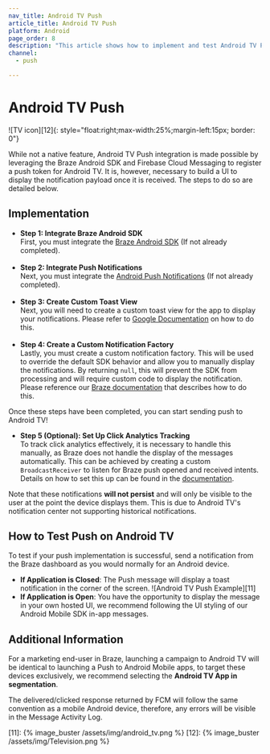 ```yaml
---
nav_title: Android TV Push
article_title: Android TV Push
platform: Android
page_order: 8
description: "This article shows how to implement and test Android TV Push."
channel:
  - push

---
```


# Android TV Push
![TV icon][12]{: style="float:right;max-width:25%;margin-left:15px; border: 0"}

While not a native feature, Android TV Push integration is made possible by leveraging the Braze Android SDK and Firebase Cloud Messaging to register a push token for Android TV. It is, however, necessary to build a UI to display the notification payload once it is received. The steps to do so are detailed below. 

## Implementation
- __Step 1: Integrate Braze Android SDK__<br>
First, you must integrate the [Braze Android SDK][6] (If not already completed).<br><br>
- __Step 2: Integrate Push Notifications__<br>
Next, you must integrate the [Android Push Notifications][10] (If not already completed).<br><br>
- __Step 3: Create Custom Toast View__<br>
Next, you will need to create a custom toast view for the app to display your notifications. Please refer to [Google Documentation][9] on how to do this.<br><br>
- __Step 4: Create a Custom Notification Factory__<br>
Lastly, you must create a custom notification factory. This will be used to override the default SDK behavior and allow you to manually display the notifications. By returning `null`, this will prevent the SDK from processing and will require custom code to display the notification. Please reference our [Braze documentation][8] that describes how to do this. 

Once these steps have been completed, you can start sending push to Android TV!

- __Step 5 (Optional): Set Up Click Analytics Tracking__<br>
To track click analytics effectively, it is necessary to handle this manually, as Braze does not handle the display of the messages automatically. This can be achieved by creating a custom `BroadcastReceiver` to listen for Braze push opened and received intents. Details on how to set this up can be found in the [documentation][7].

Note that these notifications __will not persist__ and will only be visible to the user at the point the device displays them. This is due to Android TV's notification center not supporting historical notifications. 

## How to Test Push on Android TV

To test if your push implementation is successful, send a notification from the Braze dashboard as you would normally for an Android device.

- __If Application is Closed__: The Push message will display a toast notification in the corner of the screen.
![Android TV Push Example][11]
- __If Application is Open__: You have the opportunity to display the message in your own hosted UI, we recommend following the UI styling of our Android Mobile SDK in-app messages.

## Additional Information
For a marketing end-user in Braze, launching a campaign to Android TV will be identical to launching a Push to Android Mobile apps, to target these devices exclusively, we recommend selecting the __Android TV App in segmentation__. 

The delivered/clicked response returned by FCM will follow the same convention as a mobile Android device, therefore, any errors will be visible in the Message Activity Log.

[6]: {{site.baseurl}}/developer_guide/platform_integration_guides/android/initial_sdk_setup/android_sdk_integration/?redirected=true
[7]: {{site.baseurl}}/developer_guide/platform_integration_guides/android/push_notifications/integration/standard_integration/#custom-handling-for-push-receipts-opens-dismissals-and-key-value-pairs
[8]: {{site.baseurl}}/developer_guide/platform_integration_guides/android/push_notifications/integration/standard_integration/#custom-displaying-notifications
[9]: https://developer.android.com/guide/topics/ui/notifiers/toasts#CustomToastView
[10]: {{site.baseurl}}/developer_guide/platform_integration_guides/android/push_notifications/integration/standard_integration/
[11]: {% image_buster /assets/img/android_tv.png %}
[12]: {% image_buster /assets/img/Television.png %}
